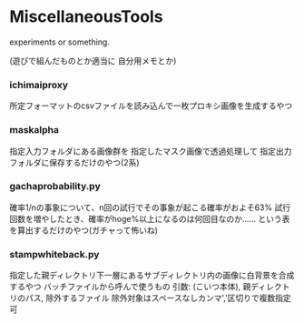 # MiscellaneousTools
experiments or something.


(遊びで組んだものとか適当に 自分用メモとか)


### ichimaiproxy
所定フォーマットのcsvファイルを読み込んで一枚プロキシ画像を生成するやつ


### maskalpha
指定入力フォルダにある画像群を
指定したマスク画像で透過処理して
指定出力フォルダに保存するだけのやつ(2系)


### gachaprobability.py
確率1/nの事象について、n回の試行でその事象が起こる確率がおよそ63%
試行回数を増やしたとき、確率がhoge%以上になるのは何回目なのか……
という表を算出するだけのやつ(ガチャって怖いね)


### stampwhiteback.py
指定した親ディレクトリ下一層にあるサブディレクトリ内の画像に白背景を合成するやつ
バッチファイルから呼んで使うもの
引数: (こいつ本体), 親ディレクトリのパス, 除外するファイル
除外対象はスペースなしカンマ','区切りで複数指定可
